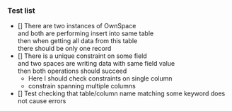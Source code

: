 ﻿### Test list
 - [] There are two instances of OwnSpace\
and both are performing insert into same table\
then when getting all data from this table\
there should be only one record
 - [] There is a unique constraint on some field\
and two spaces are writing data with same field value\
then both operations should succeed
    - Here I should check constraints on single column
    - constrain spanning multiple columns
 - [] Test checking that table/column name matching some keyword does not cause errors